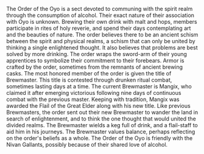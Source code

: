 The Order of the Oyo is a sect devoted to communing with the spirit realm through the consumption of alcohol. Their exact nature of their association with Oyo is unknown. Brewing their own drink with malt and hops, members participate in rites of holy reverie, and spend their days contemplating art and the beauties of nature. The order believes there to be an ancient schism between the spirit and physical realms, a schism that can only be united by thinking a single enlightened thought. It also believes that problems are best solved by more drinking.
The order wraps the sword-arm of their young apprentices to symbolize their commitment to their forebears. Armor is crafted by the order, sometimes from the remnants of ancient brewing casks.
The most honored member of the order is given the title of Brewmaster. This title is contested through drunken ritual combat, sometimes lasting days at a time. The current Brewmaster is Mangix, who claimed it after emerging victorious following nine days of continuous combat with the previous master. Keeping with tradition, Mangix was awarded the Flail of the Great Elder along with his new title. Like previous Brewmasters, the order sent out their new Brewmaster to wander the land in search of enlightenment, and to think the one thought that would united the divided realms. The Brewmaster wields a keg full of drink, and a flail-staff to aid him in his journeys. The Brewmaster values balance, perhaps reflecting on the order's beliefs as a whole.
The Order of the Oyo is friendly with the Nivan Gallants, possibly because of their shared love of alcohol.
